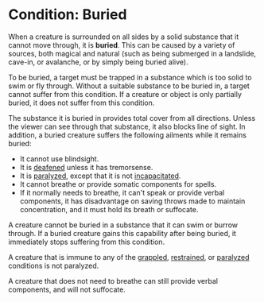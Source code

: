 # Condition: Buried
When a creature is surrounded on all sides by a solid substance that it cannot move through, it is **buried**. This can be caused by a variety of sources, both magical and natural (such as being submerged in a landslide, cave-in, or avalanche, or by simply being buried alive).

To be buried, a target must be trapped in a substance which is too solid to swim or fly through. Without a suitable substance to be buried in, a target cannot suffer from this condition. If a creature or object is only partially buried, it does not suffer from this condition.

The substance it is buried in provides total cover from all directions. Unless the viewer can see through that substance, it also blocks line of sight. In addition, a buried creature suffers the following ailments while it remains buried:

* It cannot use blindsight.
* It is [deafened](./Deafened.md) unless it has tremorsense.
* It is [paralyzed](./Paralyzed.md), except that it is not [incapacitated](./Incapacitated.md).
* It cannot breathe or provide somatic components for spells.
* If it normally needs to breathe, it can't speak or provide verbal components, it has disadvantage on saving throws made to maintain concentration, and it must hold its breath or suffocate.

A creature cannot be buried in a substance that it can swim or burrow through. If a buried creature gains this capability after being buried, it immediately stops suffering from this condition. 

A creature that is immune to any of the [grappled](./Grappled.md), [restrained](./Restrained.md), or [paralyzed](./Paralyzed.md) conditions is not paralyzed.

A creature that does not need to breathe can still provide verbal components, and will not suffocate.
